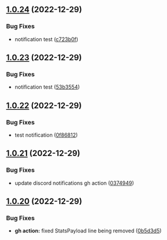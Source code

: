 ## [1.0.24](https://github.com/Torwent/wasp-free/compare/v1.0.23...v1.0.24) (2022-12-29)


### Bug Fixes

* notification test ([c723b0f](https://github.com/Torwent/wasp-free/commit/c723b0f98a1097f1058dea8304edcd27e7def0cf))



## [1.0.23](https://github.com/Torwent/wasp-free/compare/v1.0.22...v1.0.23) (2022-12-29)


### Bug Fixes

* notification test ([53b3554](https://github.com/Torwent/wasp-free/commit/53b355483e2b363260bfa088e49d300d2f690416))



## [1.0.22](https://github.com/Torwent/wasp-free/compare/v1.0.21...v1.0.22) (2022-12-29)


### Bug Fixes

* test notification ([0f86812](https://github.com/Torwent/wasp-free/commit/0f86812425172069be3f1e19c296607388474885))



## [1.0.21](https://github.com/Torwent/wasp-free/compare/v1.0.20...v1.0.21) (2022-12-29)


### Bug Fixes

* update discord notifications gh action ([0374949](https://github.com/Torwent/wasp-free/commit/03749495a11c01cd4c29ed63ef65227866127533))



## [1.0.20](https://github.com/Torwent/wasp-free/compare/v1.0.19...v1.0.20) (2022-12-29)


### Bug Fixes

* **gh action:** fixed StatsPayload line being removed ([0b5d3d5](https://github.com/Torwent/wasp-free/commit/0b5d3d52f62ee6d47dbedfbc0dc4f53e1f760839))



